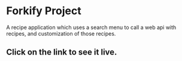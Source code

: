# Forkify Project

A recipe application which uses a search menu to call a web api with recipes, and customization of those recipes.

## Click on the link to see it live.
